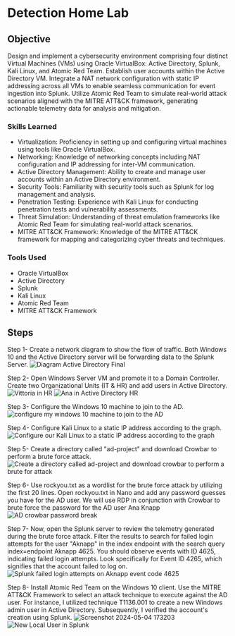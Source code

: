 # Detection Home Lab

## Objective

Design and implement a cybersecurity environment comprising four distinct Virtual Machines (VMs) using Oracle VirtualBox: Active Directory, Splunk, Kali Linux, and Atomic Red Team. Establish user accounts within the Active Directory VM. Integrate a NAT network configuration with static IP addressing across all VMs to enable seamless communication for event ingestion into Splunk. Utilize Atomic Red Team to simulate real-world attack scenarios aligned with the MITRE ATT&CK framework, generating actionable telemetry data for analysis and mitigation.

### Skills Learned

- Virtualization: Proficiency in setting up and configuring virtual machines using tools like Oracle VirtualBox.<br>
- Networking: Knowledge of networking concepts including NAT configuration and IP addressing for inter-VM communication.<br>
- Active Directory Management: Ability to create and manage user accounts within an Active Directory environment.<br>
- Security Tools: Familiarity with security tools such as Splunk for log management and analysis.<br>
- Penetration Testing: Experience with Kali Linux for conducting penetration tests and vulnerability assessments.<br>
- Threat Simulation: Understanding of threat emulation frameworks like Atomic Red Team for simulating real-world attack scenarios.<br>
- MITRE ATT&CK Framework: Knowledge of the MITRE ATT&CK framework for mapping and categorizing cyber threats and techniques.<br>


### Tools Used

- Oracle VirtualBox<br> 
- Active Directory<br>
- Splunk<br>
- Kali Linux<br>
- Atomic Red Team<br>
- MITRE ATT&CK Framework<br>


## Steps

Step 1- Create a network diagram to show the flow of traffic. Both Windows 10 and the Active Directory server will be forwarding data to the Splunk Server.   ![Diagram Active Directory Final](https://github.com/hknapp518/HomeLab/assets/125601731/ddbfe115-7637-4956-b199-a4cff686b3bd)

Step 2- Open Windows Server VM and promote it to a Domain Controller. Create two Organizational Units (IT & HR) and add users in Active Directory.
![Vittoria in HR](https://github.com/user-attachments/assets/a7257fe6-6109-4d51-a59d-e75a5b4502ad)
![Ana in Active Directory HR](https://github.com/user-attachments/assets/a17df7ba-ebaf-4eb0-a396-47f7e7f99df1)

Step 3- Configure the Windows 10 machine to join to the AD.
![configure my windows 10 machine to join to the AD](https://github.com/user-attachments/assets/77b67a1a-f57a-4f2d-b740-1a6ea0cdcc24)

Step 4- Configure Kali Linux to a static IP address according to the graph.
![Configure our Kali Linux to a static IP address according to the graph](https://github.com/user-attachments/assets/58d7475d-501d-4862-bb73-37934501c970)

Step 5- Create a directory called "ad-project" and download Crowbar to perform a brute force attack. 
![Create a directory called ad-project and download crowbar to perform a brute for attack ](https://github.com/user-attachments/assets/9e7989c4-4605-4057-b719-d0a135fa4869)

Step 6- Use rockyou.txt as a wordlist for the brute force attack by utilizing the first 20 lines. Open rockyou.txt in Nano and add any password guesses you have for the AD user. We will use RDP in conjunction with Crowbar to brute force the password for the AD user Ana Knapp
![AD crowbar password break](https://github.com/user-attachments/assets/177e1d59-cdb4-4f47-87c7-005c0b66f807)

Step 7- Now, open the Splunk server to review the telemetry generated during the brute force attack. Filter the results to search for failed login attempts for the user "Aknapp" in the index endpoint with the search query index=endpoint Aknapp 4625. You should observe events with ID 4625, indicating failed login attempts. Look specifically for Event ID 4265, which signifies that the account failed to log on. 
![Splunk failed login attempts on Aknapp event code 4625 ](https://github.com/user-attachments/assets/915d50bd-4906-4d5a-a507-9306151a1a0b)

Step 8- Install Atomic Red Team on the Windows 10 client. Use the MITRE ATT&CK Framework to select an attack technique to execute against the AD user. For instance, I utilized technique T1136.001 to create a new Windows admin user in Active Directory. Subsequently, I verified the account's creation using Splunk.
![Screenshot 2024-05-04 173203](https://github.com/user-attachments/assets/ac688b97-4c96-45c5-8f65-ff4df79e6888)
![New Local User in Splunk](https://github.com/user-attachments/assets/1d0140e4-e23d-4abc-8894-ab4ed7fc3a0a)

